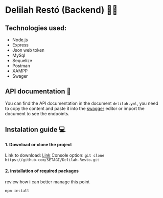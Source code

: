 # Delilah Restó (Backend) 👨‍🍳

## Technologies used:

- Node.js
- Express
- Json web token
- MySql
- Sequelize
- Postman
- XAMPP
- Swager

## API documentation 📑

You can find the API documentation in the document `delilah.yml`, you need to copy the content and paste it into the [swagger](https://app.swaggerhub.com/ 'swagger') editor or import the document to see the endpoints.

## Instalation guide 💻

#### 1. Download or clone the project

Link to download: [Link](https://github.com/SETAGI/Delilah-Resto 'Link')
Console option: `git clone https://github.com/SETAGI/Delilah-Resto.git`

#### 2. installation of required packages

review how i can better manage this point

`npm install`
